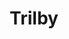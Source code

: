 ---
title: Trilby
year: 1928
opening_date: 1928-10-18
closing_date: 
layout: productions
featured_image: 
image_caption:
image_credit:
playbill:
category:
Theatre: Theatre Jacksonville
cast:
  Mrs. Bagot: Annie M. Pratt
  Madame Vinard: Birsa Shepard
  William Bagot: Carst Connell
  Lorimer: Charlie Tutewiler
  Honorine: Fannie Mae Snyder
  Alexander McAllister: George W. Simmons, Jr.
  Col.Kaw: Isaac Peiser
  Phillippe: Kingston Newman
  Angele: Nancy Hoyt
  Trilby O'Ferrel: Olive Rosenquist
  Gecko: Paul Stuart Buchanan
  Theodore La Farce: Ralph W. Cooper, Jr.
  Talbot Wynne: Slocum Ball
  Antony: Stuart Cavanagh
  Rev. Thos. Bago: Ted Silber
  Svengali: F.W. Armbuster
  Duc De La Rochemartel: E.S. Beauchamp-Nobbs
crew:
  Director: Paul Stuart Buchanan
  Props:
    - Adele P. Jacobi
    - Emily Kennard
    - Gertrude F. Jacobi
    - Mary Lou Sanderson
    - Mr. Harry Lewis
  Staging:
    - Anne C. Lalor
    - Irene Von Osthoff
orchestra:
understudies:
external_links:
---